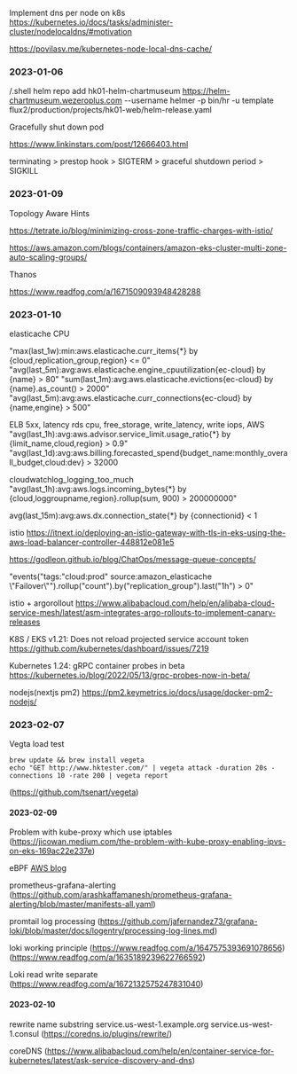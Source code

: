 Implement dns per node on k8s
https://kubernetes.io/docs/tasks/administer-cluster/nodelocaldns/#motivation

https://povilasv.me/kubernetes-node-local-dns-cache/

### 2023-01-06 ###
/.shell
helm repo add hk01-helm-chartmuseum https://helm-chartmuseum.wezeroplus.com --username helmer -p
bin/hr -u template flux2/production/projects/hk01-web/helm-release.yaml

Gracefully shut down pod

https://www.linkinstars.com/post/12666403.html

terminating > prestop hook > SIGTERM > graceful shutdown period > SIGKILL

### 2023-01-09 ###

Topology Aware Hints

https://tetrate.io/blog/minimizing-cross-zone-traffic-charges-with-istio/

https://aws.amazon.com/blogs/containers/amazon-eks-cluster-multi-zone-auto-scaling-groups/

Thanos

https://www.readfog.com/a/1671509093948428288

### 2023-01-10 ###

elasticache CPU

"max(last_1w):min:aws.elasticache.curr_items{*} by {cloud,replication_group,region} <= 0"
"avg(last_5m):avg:aws.elasticache.engine_cpuutilization{ec-cloud} by {name} > 80"
"sum(last_1m):avg:aws.elasticache.evictions{ec-cloud} by {name}.as_count() > 2000"
"avg(last_5m):avg:aws.elasticache.curr_connections{ec-cloud} by {name,engine} > 500"


ELB 5xx, latency
rds cpu, free_storage, write_latency, write iops, 
AWS 
"avg(last_1h):avg:aws.advisor.service_limit.usage_ratio{*} by {limit_name,cloud,region} > 0.9"
"avg(last_1d):avg:aws.billing.forecasted_spend{budget_name:monthly_overall_budget,cloud:dev} > 32000

cloudwatchlog_logging_too_much
"avg(last_1h):avg:aws.logs.incoming_bytes{*} by {cloud,loggroupname,region}.rollup(sum, 900) > 200000000"

avg(last_15m):avg:aws.dx.connection_state{*} by {connectionid} < 1



istio
https://itnext.io/deploying-an-istio-gateway-with-tls-in-eks-using-the-aws-load-balancer-controller-448812e081e5


https://godleon.github.io/blog/ChatOps/message-queue-concepts/

"events(\"tags:\"cloud:prod\" source:amazon_elasticache \\\"Failover\\\"\").rollup(\"count\").by(\"replication_group\").last(\"1h\") > 0"

istio + argorollout
https://www.alibabacloud.com/help/en/alibaba-cloud-service-mesh/latest/asm-integrates-argo-rollouts-to-implement-canary-releases

K8S / EKS v1.21: Does not reload projected service account token
https://github.com/kubernetes/dashboard/issues/7219


Kubernetes 1.24: gRPC container probes in beta
https://kubernetes.io/blog/2022/05/13/grpc-probes-now-in-beta/


nodejs(nextjs pm2)
https://pm2.keymetrics.io/docs/usage/docker-pm2-nodejs/

### 2023-02-07 ####
Vegta load test
```
brew update && brew install vegeta
echo "GET http://www.hktester.com/" | vegeta attack -duration 20s -connections 10 -rate 200 | vegeta report
```
(https://github.com/tsenart/vegeta)


#### 2023-02-09 ####
Problem with kube-proxy which use iptables
(https://jicowan.medium.com/the-problem-with-kube-proxy-enabling-ipvs-on-eks-169ac22e237e)

eBPF
[AWS blog](https://hk01-digital.atlassian.net/browse/SRE-3978#:~:text=look%20at%20this-,AWS%20blog,-and%20resources%20provided)

prometheus-grafana-alerting
(https://github.com/arashkaffamanesh/prometheus-grafana-alerting/blob/master/manifests-all.yaml)

promtail log processing
(https://github.com/jafernandez73/grafana-loki/blob/master/docs/logentry/processing-log-lines.md)

loki working principle
(https://www.readfog.com/a/1647575393691078656)
(https://www.readfog.com/a/1635189239622766592)

Loki read write separate
(https://www.readfog.com/a/1672132575247831040)

#### 2023-02-10 ####
rewrite name substring service.us-west-1.example.org service.us-west-1.consul
(https://coredns.io/plugins/rewrite/)

coreDNS
(https://www.alibabacloud.com/help/en/container-service-for-kubernetes/latest/ask-service-discovery-and-dns)

